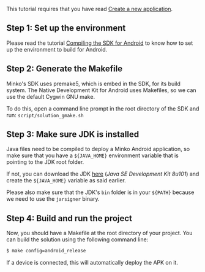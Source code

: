 This tutorial requires that you have read [Create a new application](Create_a_new_application.md).

Step 1: Set up the environment
------------------------------

Please read the tutorial [Compiling the SDK for Android](Compiling_the_SDK_for_Android.md) to know how to set up the environment to build for Android.

Step 2: Generate the Makefile
-----------------------------

Minko's SDK uses premake5, which is embed in the SDK, for its build system. The Native Development Kit for Android uses Makefiles, so we can use the default Cygwin GNU make.

To do this, open a command line prompt in the root directory of the SDK and run: `script/solution_gmake.sh`

Step 3: Make sure JDK is installed
----------------------------------

Java files need to be compiled to deploy a Minko Android application, so make sure that you have a `${JAVA_HOME}` environment variable that is pointing to the JDK root folder.

If not, you can download the JDK [here](http://www.oracle.com/technetwork/java/javase/downloads/jdk8-downloads-2133151.html) (*Java SE Development Kit 8u101*) and create the `${JAVA_HOME}` variable as said earlier.

Please also make sure that the JDK's `bin` folder is in your `${PATH}` because we need to use the `jarsigner` binary.


Step 4: Build and run the project
---------------------------------

Now, you should have a Makefile at the root directory of your project. You can build the solution using the following command line:


```bash
$ make config=android_release
```


If a device is connected, this will automatically deploy the APK on it.
